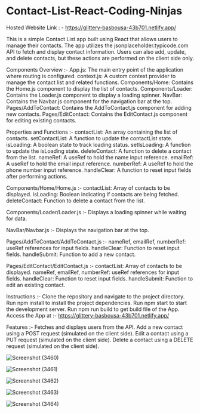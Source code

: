 # Contact-List-React-Coding-Ninjas

Hosted Website Link : - https://glittery-basbousa-43b701.netlify.app/


This is a simple Contact List app built using React that allows users to manage their contacts. The app utilizes the jsonplaceholder.typicode.com API to fetch and display contact information. Users can also add, update, and delete contacts, but these actions are performed on the client side only.

Components Overview  :- 
App.js: The main entry point of the application where routing is configured.
context.js: A custom context provider to manage the contact list and related functions.
Components/Home: Contains the Home.js component to display the list of contacts.
Components/Loader: Contains the Loader.js component to display a loading spinner.
NavBar: Contains the Navbar.js component for the navigation bar at the top.
Pages/AddToContact: Contains the AddToContact.js component for adding new contacts.
Pages/EditContact: Contains the EditContact.js component for editing existing contacts.


Properties and Functions  :- 
contactList: An array containing the list of contacts.
setContactList: A function to update the contactList state.
isLoading: A boolean state to track loading status.
setIsLoading: A function to update the isLoading state.
deleteContact: A function to delete a contact from the list.
nameRef: A useRef to hold the name input reference.
emailRef: A useRef to hold the email input reference.
numberRef: A useRef to hold the phone number input reference.
handleClear: A function to reset input fields after performing actions.

Components/Home/Home.js :-
contactList: Array of contacts to be displayed.
isLoading: Boolean indicating if contacts are being fetched.
deleteContact: Function to delete a contact from the list.

Components/Loader/Loader.js  :-
Displays a loading spinner while waiting for data.

NavBar/Navbar.js :-
Displays the navigation bar at the top.

Pages/AddToContact/AddToContact.js :-
nameRef, emailRef, numberRef: useRef references for input fields.
handleClear: Function to reset input fields.
handleSubmit: Function to add a new contact.

Pages/EditContact/EditContact.js :-
contactList: Array of contacts to be displayed.
nameRef, emailRef, numberRef: useRef references for input fields.
handleClear: Function to reset input fields.
handleSubmit: Function to edit an existing contact.

Instructions :- 
Clone the repository and navigate to the project directory.
Run npm install to install the project dependencies.
Run npm start to start the development server.
Run npm run build to get build file of the App.
Access the App at :- https://glittery-basbousa-43b701.netlify.app/

Features :-
Fetches and displays users from the API.
Add a new contact using a POST request (simulated on the client side).
Edit a contact using a PUT request (simulated on the client side).
Delete a contact using a DELETE request (simulated on the client side).


![Screenshot (3460)](https://github.com/ABHINEET4/Contact-List-React-Coding-Ninjas/assets/108821830/b015d219-3c8e-4b72-b851-ddaea131a848)


![Screenshot (3461)](https://github.com/ABHINEET4/Contact-List-React-Coding-Ninjas/assets/108821830/8a60410b-75e8-4fd9-b429-9b19318d5045)


![Screenshot (3462)](https://github.com/ABHINEET4/Contact-List-React-Coding-Ninjas/assets/108821830/df996793-91a4-4bda-a012-870049277bd7)


![Screenshot (3463)](https://github.com/ABHINEET4/Contact-List-React-Coding-Ninjas/assets/108821830/f245adee-a1cd-4483-a926-5ce3fffdcf0f)


![Screenshot (3464)](https://github.com/ABHINEET4/Contact-List-React-Coding-Ninjas/assets/108821830/8e088353-6b68-496a-8687-c535ac2b9a7d)







